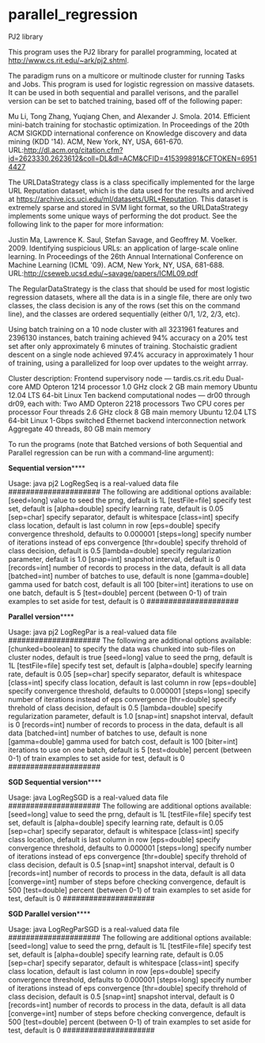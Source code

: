 parallel_regression
===================

PJ2 library

This program uses the PJ2 library for parallel programming, located at
http://www.cs.rit.edu/~ark/pj2.shtml.

The paradigm runs on a multicore or multinode cluster for running 
Tasks and Jobs. This program is used for logistic regression on 
massive datasets.  It can be used in both sequential and parallel 
verisons, and the parallel version can be set to batched training, 
based off of the following paper: 

Mu Li, Tong Zhang, Yuqiang Chen, and Alexander J. Smola. 2014. Efficient 
mini-batch training for stochastic optimization. In Proceedings of the 
20th ACM SIGKDD international conference on Knowledge discovery and data 
mining (KDD '14). ACM, New York, NY, USA, 661-670. 
URL:http://dl.acm.org/citation.cfm?id=2623330.2623612&coll=DL&dl=ACM&CFID=415399891&CFTOKEN=69514427

The URLDataStrategy class is a class specifically implemented for the 
large URL Reputation dataset, which is the data used for the results and 
archived at https://archive.ics.uci.edu/ml/datasets/URL+Reputation.
This dataset is extremely sparse and stored in SVM light format, so 
the URLDataStrategy implements some unique ways of performing the dot 
product. See the following link to the paper for more information: 

Justin Ma, Lawrence K. Saul, Stefan Savage, and Geoffrey M. Voelker. 2009. 
Identifying suspicious URLs: an application of large-scale online learning. 
In Proceedings of the 26th Annual International Conference on Machine Learning 
(ICML '09). ACM, New York, NY, USA, 681-688. 
URL:http://cseweb.ucsd.edu/~savage/papers/ICML09.pdf

The RegularDataStrategy is the class that should be used for most logistic 
regression datasets, where all the data is in a single file, there are only 
two classes, the class decision is any of the rows (set this on the command 
line), and the classes are ordered sequentially (either 0/1, 1/2, 2/3, etc).

Using batch training on a 10 node cluster with all 3231961 features and 
2396130 instances, batch training achieved 94% accuracy on a 20% test set 
after only approximately 6 minutes of training.  Stochaistic gradient descent
on a single node achieved 97.4% accuracy in approximately 1 hour of training, 
using a parallelized for loop over updates to the weight arrray.  

Cluster description:
Frontend supervisory node — tardis.cs.rit.edu
Dual-core AMD Opteron 1214 processor
1.0 GHz clock
2 GB main memory
Ubuntu 12.04 LTS 64-bit Linux
Ten backend computational nodes — dr00 through dr09, each with:
Two AMD Opteron 2218 processors
Two CPU cores per processor
Four threads
2.6 GHz clock
8 GB main memory
Ubuntu 12.04 LTS 64-bit Linux
1-Gbps switched Ethernet backend interconnection network
Aggregate 40 threads, 80 GB main memory

To run the programs (note that Batched versions of both Sequential and 
Parallel regression can be run with a command-line argument):

****************Sequential version********************

Usage: java pj2 LogRegSeq <trainFile>
<trainFile> is a real-valued data file
#####################
The following are additional options available:
[seed=long] value to seed the prng, default is 1L
[testFile=file] specify test set, default is <trainFile>
[alpha=double] specify learning rate, default is 0.05
[sep=char] specify separator, default is whitespace
[class=int] specify class location, default is last column in row
[eps=double] specify convergence threshold, defaults to 0.000001
[steps=long] specify number of iterations instead of eps convergence
[thr=double] specify threhold of class decision, default is 0.5
[lambda=double] specify regularization parameter, default is 1.0
[snap=int] snapshot interval, default is 0
[records=int] number of records to process in the data, default is all data
[batched=int] number of batches to use, default is none
[gamma=double] gamma used for batch cost, default is all 100
[biter=int] iterations to use on one batch, default is 5
[test=double] percent (between 0-1) of train examples to set aside for test, default is 0
#####################

****************Parallel version********************

Usage: java pj2 LogRegPar <trainFile> 
<trainFile> is a real-valued data file
#####################
The following are additional options available:
[chunked=boolean] to specify the data was chunked into sub-files on cluster nodes, default is true
[seed=long] value to seed the prng, default is 1L
[testFile=file] specify test set, default is <trainFile>
[alpha=double] specify learning rate, default is 0.05
[sep=char] specify separator, default is whitespace
[class=int] specify class location, default is last column in row
[eps=double] specify convergence threshold, defaults to 0.000001
[steps=long] specify number of iterations instead of eps convergence
[thr=double] specify threhold of class decision, default is 0.5
[lambda=double] specify regularization parameter, default is 1.0
[snap=int] snapshot interval, default is 0
[records=int] number of records to process in the data, default is all data
[batched=int] number of batches to use, default is none
[gamma=double] gamma used for batch cost, default is 100
[biter=int] iterations to use on one batch, default is 5
[test=double] percent (between 0-1) of train examples to set aside for test, default is 0
#####################

****************SGD Sequential version********************

Usage: java LogRegSGD <trainFile>
<trainFile> is a real-valued data file
#####################
The following are additional options available:
[seed=long] value to seed the prng, default is 1L
[testFile=file] specify test set, default is <trainFile>
[alpha=double] specify learning rate, default is 0.05
[sep=char] specify separator, default is whitespace
[class=int] specify class location, default is last column in row
[eps=double] specify convergence threshold, defaults to 0.000001
[steps=long] specify number of iterations instead of eps convergence
[thr=double] specify threhold of class decision, default is 0.5
[snap=int] snapshot interval, default is 0
[records=int] number of records to process in the data, default is all data
[converge=int] number of steps before checking convergence, default is 500
[test=double] percent (between 0-1) of train examples to set aside for test, default is 0
#####################

****************SGD Parallel version********************

Usage: java LogRegParSGD <trainFile>
<trainFile> is a real-valued data file
#####################
The following are additional options available:
[seed=long] value to seed the prng, default is 1L
[testFile=file] specify test set, default is <trainFile>
[alpha=double] specify learning rate, default is 0.05
[sep=char] specify separator, default is whitespace
[class=int] specify class location, default is last column in row
[eps=double] specify convergence threshold, defaults to 0.000001
[steps=long] specify number of iterations instead of eps convergence
[thr=double] specify threhold of class decision, default is 0.5
[snap=int] snapshot interval, default is 0
[records=int] number of records to process in the data, default is all data
[converge=int] number of steps before checking convergence, default is 500
[test=double] percent (between 0-1) of train examples to set aside for test, default is 0
#####################

